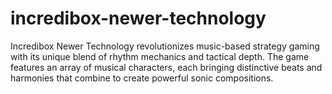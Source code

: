 # incredibox-newer-technology
Incredibox Newer Technology revolutionizes music-based strategy gaming with its unique blend of rhythm mechanics and tactical depth. The game features an array of musical characters, each bringing distinctive beats and harmonies that combine to create powerful sonic compositions.
